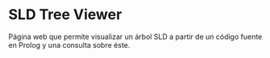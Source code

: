 # SLD Tree Viewer
Página web que permite visualizar un árbol SLD a partir de un código fuente en Prolog y una consulta sobre éste.
